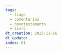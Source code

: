 ```yaml
---
tags:
  - tiago
  - comentários
  - novotestamento
  - livro
dt_creation: 2023-11-16
dt_update: 
index: 61
---
```

